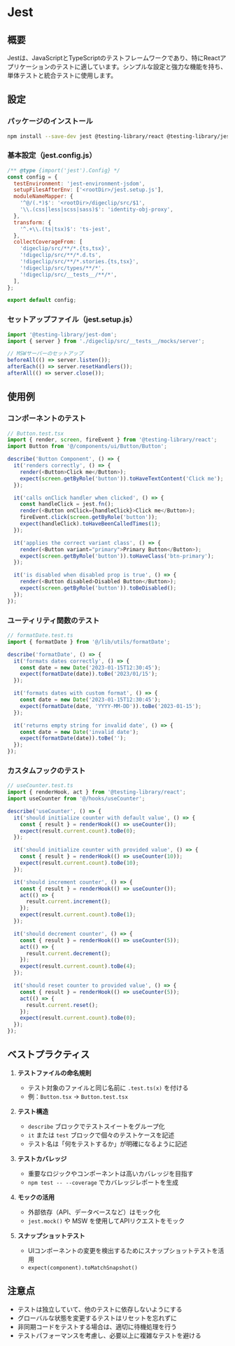 # Jest

## 概要

Jestは、JavaScriptとTypeScriptのテストフレームワークであり、特にReactアプリケーションのテストに適しています。シンプルな設定と強力な機能を持ち、単体テストと統合テストに使用します。

## 設定

### パッケージのインストール

```bash
npm install --save-dev jest @testing-library/react @testing-library/jest-dom jest-environment-jsdom
```

### 基本設定（jest.config.js）

```javascript
/** @type {import('jest').Config} */
const config = {
  testEnvironment: 'jest-environment-jsdom',
  setupFilesAfterEnv: ['<rootDir>/jest.setup.js'],
  moduleNameMapper: {
    '^@/(.*)$': '<rootDir>/digeclip/src/$1',
    '\\.(css|less|scss|sass)$': 'identity-obj-proxy',
  },
  transform: {
    '^.+\\.(ts|tsx)$': 'ts-jest',
  },
  collectCoverageFrom: [
    'digeclip/src/**/*.{ts,tsx}',
    '!digeclip/src/**/*.d.ts',
    '!digeclip/src/**/*.stories.{ts,tsx}',
    '!digeclip/src/types/**/*',
    '!digeclip/src/__tests__/**/*',
  ],
};

export default config;
```

### セットアップファイル（jest.setup.js）

```javascript
import '@testing-library/jest-dom';
import { server } from './digeclip/src/__tests__/mocks/server';

// MSWサーバーのセットアップ
beforeAll(() => server.listen());
afterEach(() => server.resetHandlers());
afterAll(() => server.close());
```

## 使用例

### コンポーネントのテスト

```typescript
// Button.test.tsx
import { render, screen, fireEvent } from '@testing-library/react';
import Button from '@/components/ui/Button/Button';

describe('Button Component', () => {
  it('renders correctly', () => {
    render(<Button>Click me</Button>);
    expect(screen.getByRole('button')).toHaveTextContent('Click me');
  });

  it('calls onClick handler when clicked', () => {
    const handleClick = jest.fn();
    render(<Button onClick={handleClick}>Click me</Button>);
    fireEvent.click(screen.getByRole('button'));
    expect(handleClick).toHaveBeenCalledTimes(1);
  });

  it('applies the correct variant class', () => {
    render(<Button variant="primary">Primary Button</Button>);
    expect(screen.getByRole('button')).toHaveClass('btn-primary');
  });

  it('is disabled when disabled prop is true', () => {
    render(<Button disabled>Disabled Button</Button>);
    expect(screen.getByRole('button')).toBeDisabled();
  });
});
```

### ユーティリティ関数のテスト

```typescript
// formatDate.test.ts
import { formatDate } from '@/lib/utils/formatDate';

describe('formatDate', () => {
  it('formats dates correctly', () => {
    const date = new Date('2023-01-15T12:30:45');
    expect(formatDate(date)).toBe('2023/01/15');
  });

  it('formats dates with custom format', () => {
    const date = new Date('2023-01-15T12:30:45');
    expect(formatDate(date, 'YYYY-MM-DD')).toBe('2023-01-15');
  });

  it('returns empty string for invalid date', () => {
    const date = new Date('invalid date');
    expect(formatDate(date)).toBe('');
  });
});
```

### カスタムフックのテスト

```typescript
// useCounter.test.ts
import { renderHook, act } from '@testing-library/react';
import useCounter from '@/hooks/useCounter';

describe('useCounter', () => {
  it('should initialize counter with default value', () => {
    const { result } = renderHook(() => useCounter());
    expect(result.current.count).toBe(0);
  });

  it('should initialize counter with provided value', () => {
    const { result } = renderHook(() => useCounter(10));
    expect(result.current.count).toBe(10);
  });

  it('should increment counter', () => {
    const { result } = renderHook(() => useCounter());
    act(() => {
      result.current.increment();
    });
    expect(result.current.count).toBe(1);
  });

  it('should decrement counter', () => {
    const { result } = renderHook(() => useCounter(5));
    act(() => {
      result.current.decrement();
    });
    expect(result.current.count).toBe(4);
  });

  it('should reset counter to provided value', () => {
    const { result } = renderHook(() => useCounter(5));
    act(() => {
      result.current.reset();
    });
    expect(result.current.count).toBe(0);
  });
});
```

## ベストプラクティス

1. **テストファイルの命名規則**
   - テスト対象のファイルと同じ名前に `.test.ts(x)` を付ける
   - 例：`Button.tsx` → `Button.test.tsx`

2. **テスト構造**
   - `describe` ブロックでテストスイートをグループ化
   - `it` または `test` ブロックで個々のテストケースを記述
   - テスト名は「何をテストするか」が明確になるように記述

3. **テストカバレッジ**
   - 重要なロジックやコンポーネントは高いカバレッジを目指す
   - `npm test -- --coverage` でカバレッジレポートを生成

4. **モックの活用**
   - 外部依存（API、データベースなど）はモック化
   - `jest.mock()` や MSW を使用してAPIリクエストをモック

5. **スナップショットテスト**
   - UIコンポーネントの変更を検出するためにスナップショットテストを活用
   - `expect(component).toMatchSnapshot()`

## 注意点

- テストは独立していて、他のテストに依存しないようにする
- グローバルな状態を変更するテストはリセットを忘れずに
- 非同期コードをテストする場合は、適切に待機処理を行う
- テストパフォーマンスを考慮し、必要以上に複雑なテストを避ける

